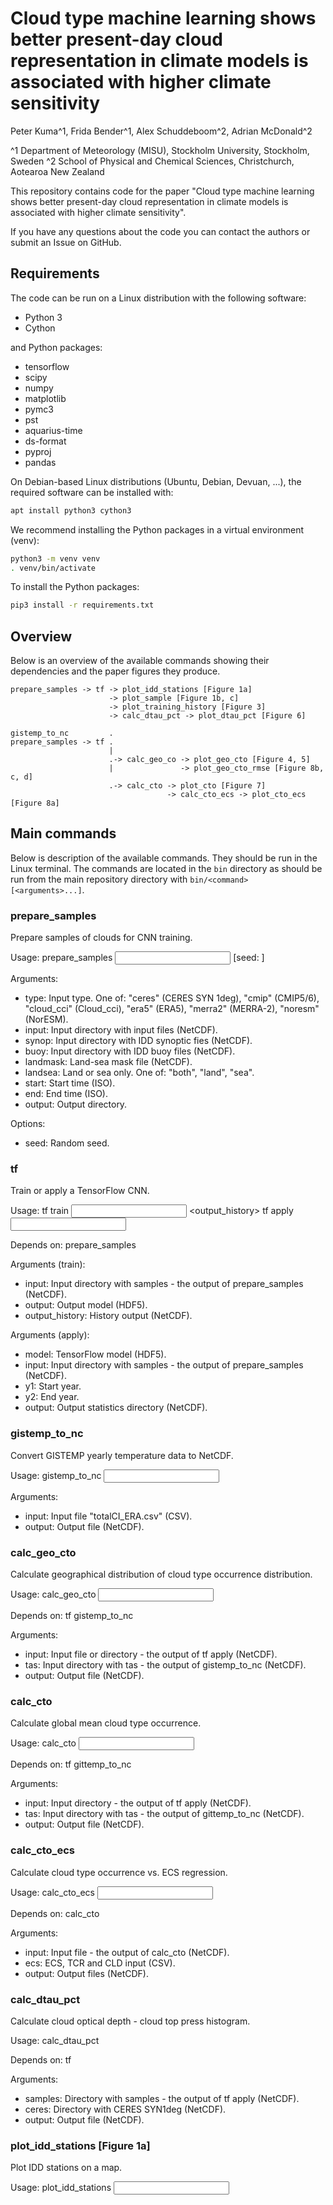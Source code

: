 # Cloud type machine learning shows better present-day cloud representation in climate models is associated with higher climate sensitivity

Peter Kuma^1, Frida Bender^1, Alex Schuddeboom^2, Adrian McDonald^2

^1 Department of Meteorology (MISU), Stockholm University, Stockholm, Sweden
^2 School of Physical and Chemical Sciences, Christchurch, Aotearoa New Zealand

This repository contains code for the paper "Cloud type machine learning shows
better present-day cloud representation in climate models is associated with
higher climate sensitivity".

If you have any questions about the code you can contact the authors or submit
an Issue on GitHub.

## Requirements

The code can be run on a Linux distribution with the following software:

- Python 3
- Cython

and Python packages:

- tensorflow
- scipy
- numpy
- matplotlib
- pymc3
- pst
- aquarius-time
- ds-format
- pyproj
- pandas

On Debian-based Linux distributions (Ubuntu, Debian, Devuan, ...), the required
software can be installed with:

```sh
apt install python3 cython3
```

We recommend installing the Python packages in a virtual environment (venv):

```sh
python3 -m venv venv
. venv/bin/activate
```

To install the Python packages:

```sh
pip3 install -r requirements.txt
```

## Overview

Below is an overview of the available commands showing their dependencies
and the paper figures they produce.

```
prepare_samples -> tf -> plot_idd_stations [Figure 1a]
                      -> plot_sample [Figure 1b, c]
                      -> plot_training_history [Figure 3]
                      -> calc_dtau_pct -> plot_dtau_pct [Figure 6]

gistemp_to_nc         .
prepare_samples -> tf .
                      |
                      .-> calc_geo_co -> plot_geo_cto [Figure 4, 5]
                      |               -> plot_geo_cto_rmse [Figure 8b, c, d]
                      .-> calc_cto -> plot_cto [Figure 7]
                                   -> calc_cto_ecs -> plot_cto_ecs [Figure 8a]
```

## Main commands

Below is description of the available commands. They should be run in the Linux
terminal. The commands are located in the `bin` directory as should be run from
the main repository directory with `bin/<command> [<arguments>...]`.

### prepare\_samples

Prepare samples of clouds for CNN training.

Usage: prepare_samples <type> <input> <synop> <buoy> <landmask> <landsea> <start> <end> <output> [seed: <seed>]

Arguments:

- type: Input type. One of: "ceres" (CERES SYN 1deg), "cmip" (CMIP5/6),
  "cloud_cci" (Cloud_cci), "era5" (ERA5), "merra2" (MERRA-2), "noresm" (NorESM).
- input: Input directory with input files (NetCDF).
- synop: Input directory with IDD synoptic fies (NetCDF).
- buoy: Input directory with IDD buoy files (NetCDF).
- landmask: Land-sea mask file (NetCDF).
- landsea: Land or sea only. One of: "both", "land", "sea".
- start: Start time (ISO).
- end: End time (ISO).
- output: Output directory.

Options:

- seed: Random seed.


### tf

Train or apply a TensorFlow CNN.

Usage: tf train <input> <output> <output_history>
       tf apply <model> <input> <y1> <y2> <output>

Depends on: prepare_samples

Arguments (train):

- input: Input directory with samples - the output of prepare_samples (NetCDF).
- output: Output model (HDF5).
- output_history: History output (NetCDF).

Arguments (apply):

- model: TensorFlow model (HDF5).
- input: Input directory with samples - the output of prepare_samples (NetCDF).
- y1: Start year.
- y2: End year.
- output: Output statistics directory (NetCDF).


### gistemp\_to\_nc

Convert GISTEMP yearly temperature data to NetCDF.

Usage: gistemp_to_nc <input> <output>

Arguments:

- input: Input file "totalCI_ERA.csv" (CSV).
- output: Output file (NetCDF).


### calc\_geo\_cto

Calculate geographical distribution of cloud type occurrence distribution.

Usage: calc_geo_cto <input> <tas> <output>

Depends on: tf gistemp_to_nc

Arguments:

- input: Input file or directory - the output of tf apply (NetCDF).
- tas: Input directory with tas - the output of gistemp_to_nc (NetCDF).
- output: Output file (NetCDF).


### calc\_cto

Calculate global mean cloud type occurrence.

Usage: calc_cto <input> <tas> <output>

Depends on: tf gittemp_to_nc

Arguments:

- input: Input directory - the output of tf apply (NetCDF).
- tas: Input directory with tas - the output of gittemp_to_nc (NetCDF).
- output: Output file (NetCDF).


### calc\_cto\_ecs

Calculate cloud type occurrence vs. ECS regression.

Usage: calc_cto_ecs <input> <ecs> <output>

Depends on: calc_cto

Arguments:

- input: Input file - the output of calc_cto (NetCDF).
- ecs: ECS, TCR and CLD input (CSV).
- output: Output files (NetCDF).


### calc\_dtau\_pct

Calculate cloud optical depth - cloud top press histogram.

Usage: calc_dtau_pct <samples> <ceres> <output>

Depends on: tf

Arguments:

- samples: Directory with samples - the output of tf apply (NetCDF).
- ceres: Directory with CERES SYN1deg (NetCDF).
- output: Output file (NetCDF).


### plot\_idd\_stations [Figure 1a]

Plot IDD stations on a map.

Usage: plot_idd_stations <input> <sample> <n> <output> <title>

Depends on: tf

Arguments:

- input: IDD data directory (NetCDF).
- sample: CERES sample - the output of tf apply (NetCDF).
- n: Sample number.
- output: Output plot (PDF).
- title: Plot title.


### plot\_sample [Figure 1b, c]

Plot sample.

Usage: plot_samples <input> <n> <output>

Arguments:

- input: Input sample (NetCDF).
- n: Sample number.
- output: Output plot (PDF).


### plot\_training\_history [Figure 3]

Plot training history loss function.

Usage: plot_history <input> <output>

Depends on: tf

Arguments:

- input: Input history file - the output of tf (NetCDF).
- output: Output plot (PDF).


### plot\_geo\_cto [Figure 4, 5]

Plot geographical distribution of cloud type occurrence.

Usage: plot_geo_cto <deg> <relative> <input> <ecs> <ecs_x> <output> <title>

Depends on: calc_geo_cto

Arguments:

- deg: Degree. One of: 0 (absolute value) or 1 (trend).
- relative: Plot relative to CERES. One of: true or false.
- input: Input directory - the output of calc_geo_cto (NetCDF).
- ecs: ECS file (CSV).
- ecs_x: ECS file extension (CSV).
- output: Output plot (PDF).
- title: Plot title.


### plot\_dtau\_pct [Figure 6]

Plot cloud optical depth - cloud top pressure histogram.

Usage: plot_dtau_pct <input> <output>

Depends on: calc_dtau_pct

Arguments:

- input: Input file - the output of calc_dtau_pct (NetCDF).
- output: Output plot (PDF).


### plot\_cto [Figure 7]

Plot global mean cloud type occurrence.

Usage: plot_cto <varname> <degree> <absrel> <regression> <input> <ecs> <ecs_x> <output> <title> [legend: <legend>]

Depends on: calc_cto

Arguments:

- varname: Variable name. One of: "ecs" (ECS), "tcr" (TCR), "cld" (cloud
  feedback).
- degree: One of: "0" (mean), "1-time" (trend in time), "1-tas" (trend in tas).
- absrel: One of "absolute" (absolute value), "relative" (relative to CERES).
- regression: Plot regression. One of: true or false.
- input: Input file - the output of calc_cto (NetCDF).
- ecs: ECS file (CSV).
- ecs_x: ECS file extension (CSV).
- output: Output plot (PDF).
- title: Plot title.

Options:

- legend: Show legend ("true" or "false"). Default: "true".


### plot\_cto\_ecs [Figure 8a]

Plot cloud type occurrence vs. ECS regression.

Usage: plot_cto_ecs <varname> <input> <summary> <output> <title>

Depends on: calc_cto calc_cto_ecs

Arguments:

- varname: Variable name. One of: "ecs" (ECS), "tcr" (TCR), "cld" (cloud
  feedback).
- input: Input file - the output of calc_cto (NetCDF).
- summary: Input file - the output of calc_cto_ecs (NetCDF).
- output: Output plot (PDF).
- title: Plot title.


### plot\_geo\_cto\_rmse [Figure 8b, c, d]

Plot scatter plot of RMSE of the geographical distribution of cloud type
occurrence and sensitivity indicators (ECS, TCR and cloud feedback).

Usage: plot_geo_cto_rmse <var> <input> <ecs> <output> [legend: <legend>]

Depends on: calc_geo_cto

Arguments:

- var: One of: "ecs" (ECS), "tcr" (TCR), "cld" (CLD).
- input: Input directory - the output of calc_geo_cto (NetCDF).
- ecs: ECS file (CSV).
- output: Output plot (PDF).

Options:

- legend: Plot legend ("true" or "false"). Default: "true".

Examples:

bin/plot_geo_cto_rmse ecs data/models/historical/stats_geo_2003-2014_summary/ data/cmip.csv plot/geo_cto_rmse_ecs_historical_2003-2014.pdf
bin/plot_geo_cto_rmse tcr data/models/historical/stats_geo_2003-2014_summary/ data/cmip.csv plot/geo_cto_rmse_tcr_historical_2003-2014.pdf
bin/plot_geo_cto_rmse cld data/models/historical/stats_geo_2003-2014_summary/ data/cmip.csv plot/geo_cto_rmse_cld_historical_2003-2014.pdf


## Auxiliary commands

### build\_readme


Build the README document from a template.

Usage: build_readme <input> <bindir> <output>

Arguments:

- input: Input file.
- bindir: Directory with scripts.
- output: Output file.


## License

MIT License

Copyright (C) 2020, 2021 Peter Kuma

Permission is hereby granted, free of charge, to any person obtaining a copy
of this software and associated documentation files (the "Software"), to deal
in the Software without restriction, including without limitation the rights
to use, copy, modify, merge, publish, distribute, sublicense, and/or sell
copies of the Software, and to permit persons to whom the Software is
furnished to do so, subject to the following conditions:

The above copyright notice and this permission notice shall be included in all
copies or substantial portions of the Software.

THE SOFTWARE IS PROVIDED "AS IS", WITHOUT WARRANTY OF ANY KIND, EXPRESS OR
IMPLIED, INCLUDING BUT NOT LIMITED TO THE WARRANTIES OF MERCHANTABILITY,
FITNESS FOR A PARTICULAR PURPOSE AND NONINFRINGEMENT. IN NO EVENT SHALL THE
AUTHORS OR COPYRIGHT HOLDERS BE LIABLE FOR ANY CLAIM, DAMAGES OR OTHER
LIABILITY, WHETHER IN AN ACTION OF CONTRACT, TORT OR OTHERWISE, ARISING FROM,
OUT OF OR IN CONNECTION WITH THE SOFTWARE OR THE USE OR OTHER DEALINGS IN THE
SOFTWARE.
